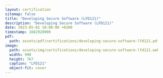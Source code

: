 ```yaml
---
layout: certification
sitemap: false
title: "Developing Secure Software (LFD121)"
description: "Developing Secure Software (LFD121)"
date: 2023-05-01 10:00:00 +0200
timestamp: 1682928000
pdf:
  path: assets/pdf/certifications/developing-secure-software-lfd121.pdf
image:
  path: assets/img/certifications/developing-secure-software-lfd121.webp
  width: 990
  height: 767
  caption: "LFD121"
  object-fit: cover
---
```


